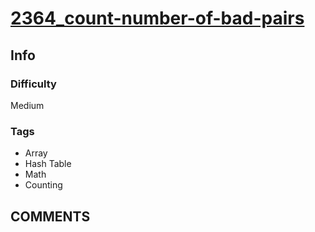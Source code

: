 # [2364_count-number-of-bad-pairs](https://leetcode.com/problems/count-number-of-bad-pairs)

## Info

### Difficulty

Medium

### Tags

- Array
- Hash Table
- Math
- Counting

## __COMMENTS__

> 

